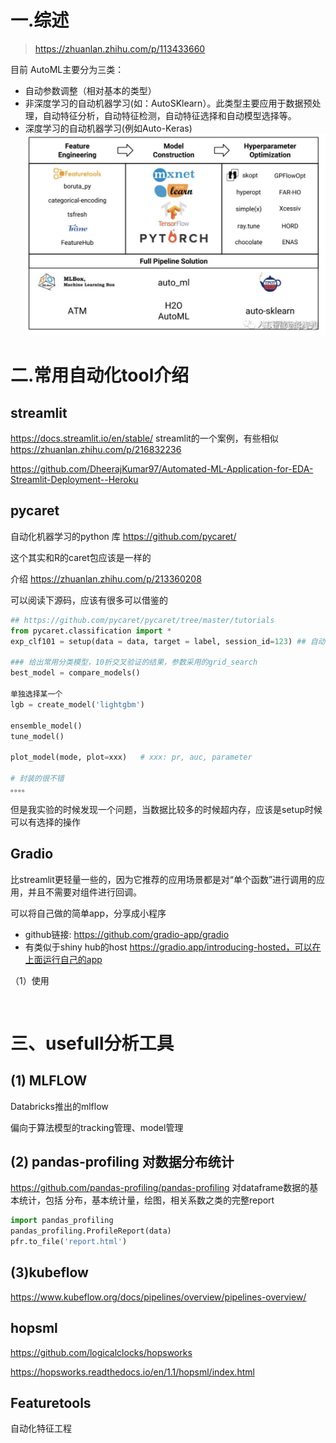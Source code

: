 


# 一.综述

> https://zhuanlan.zhihu.com/p/113433660

目前 AutoML主要分为三类：
- 自动参数调整（相对基本的类型）
- 非深度学习的自动机器学习(如：AutoSKlearn）。此类型主要应用于数据预处理，自动特征分析，自动特征检测，自动特征选择和自动模型选择等。
- 深度学习的自动机器学习(例如Auto-Keras)
![xx](/media/16063722937156.jpg)

# 二.常用自动化tool介绍



## streamlit
https://docs.streamlit.io/en/stable/
streamlit的一个案例，有些相似
https://zhuanlan.zhihu.com/p/216832236

https://github.com/DheerajKumar97/Automated-ML-Application-for-EDA-Streamlit-Deployment--Heroku


## pycaret
自动化机器学习的python 库
https://github.com/pycaret/

这个其实和R的caret包应该是一样的

介绍 https://zhuanlan.zhihu.com/p/213360208

可以阅读下源码，应该有很多可以借鉴的

```python
## https://github.com/pycaret/pycaret/tree/master/tutorials
from pycaret.classification import *
exp_clf101 = setup(data = data, target = label, session_id=123) ## 自动识别类别、数据清洗预处理

### 给出常用分类模型，10折交叉验证的结果，参数采用的grid_search
best_model = compare_models()

单独选择某一个
lgb = create_model('lightgbm')

ensemble_model()
tune_model()

plot_model(mode, plot=xxx)   # xxx: pr, auc, parameter

# 封装的很不错
。。。。 
```

但是我实验的时候发现一个问题，当数据比较多的时候超内存，应该是setup时候可以有选择的操作


## Gradio
比streamlit更轻量一些的，因为它推荐的应用场景都是对“单个函数”进行调用的应用，并且不需要对组件进行回调。

可以将自己做的简单app，分享成小程序

- github链接: https://github.com/gradio-app/gradio
- 有类似于shiny hub的host https://gradio.app/introducing-hosted，可以在上面运行自己的app

（1）使用

```


```






# 三、usefull分析工具

## (1) MLFLOW
Databricks推出的mlflow

偏向于算法模型的tracking管理、model管理





## (2) pandas-profiling 对数据分布统计

https://github.com/pandas-profiling/pandas-profiling 
对dataframe数据的基本统计，包括 分布，基本统计量，绘图，相关系数之类的完整report

```python
import pandas_profiling
pandas_profiling.ProfileReport(data)
pfr.to_file('report.html')
```

## (3)kubeflow
https://www.kubeflow.org/docs/pipelines/overview/pipelines-overview/

## hopsml


https://github.com/logicalclocks/hopsworks

https://hopsworks.readthedocs.io/en/1.1/hopsml/index.html



## Featuretools
自动化特征工程
